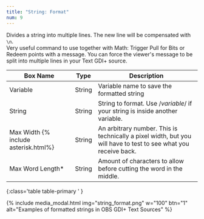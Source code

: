 ```yaml
---
title: "String: Format"
num: 9
---
```


Divides a string into multiple lines. The new line will be compensated with `\n`.\
Very useful command to use together with Math: Trigger Pull for Bits or Redeem points with a message. You can force the viewer's message to be split into multiple lines in your Text GDI+ source.


| Box Name | Type | Description | 
|-------|--------|--------|
|Variable|	String|	Variable name to save the formatted string
|String|	String	|String to format. Use /$variable$/ if your string is inside another variable.
|Max Width {% include asterisk.html%}|	String|	An arbitrary number. This is technically a pixel width, but you will have to test to see what you receive back.
|Max Word Length*|	String|	Amount of characters to allow before cutting the word in the middle.
{:class='table table-primary ' }

{% include media_modal.html img="string_format.png" w="100" btn="1" alt="Examples of formatted strings in OBS GDI+ Text Sources" %} 






